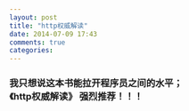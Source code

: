 ```yaml
---
layout: post
title: "http权威解读"
date: 2014-07-09 17:43
comments: true
categories: 
---
```

<h3>
	我只想说这本书能拉开程序员之间的水平；<br />
	《http权威解读》 强烈推荐！！！
</h3>
<br />
<br />
